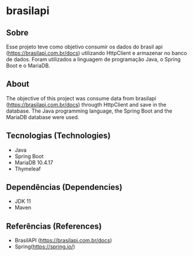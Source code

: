 # brasilapi

## Sobre

Esse projeto teve como objetivo consumir os dados do brasil api (https://brasilapi.com.br/docs)  utilizando HttpClient e armazenar no banco de dados. 
Foram utilizados a linguagem de programação Java, o Spring Boot e o MariaDB.

## About

The objective of this project was consume data from brasilapi (https://brasilapi.com.br/docs) througth HttpClient and save in the database.
The Java programming language, the Spring Boot and the MariaDB database were used.

## Tecnologias (Technologies)

- Java
- Spring Boot
- MariaDB 10.4.17 
- Thymeleaf

## Dependências (Dependencies)

- JDK 11
- Maven

## Referências (References)
- BrasilAPI (https://brasilapi.com.br/docs)
- Spring(https://spring.io/)
